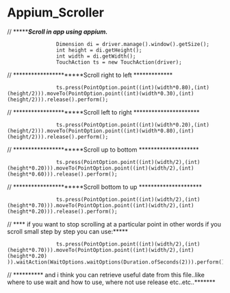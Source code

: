 # Appium_Scroller
//		********************Scroll in app using appium.***************

					Dimension di = driver.manage().window().getSize();
					int height = di.getHeight();
					int width = di.getWidth();
					TouchAction ts = new TouchAction(driver);
//        	**********************Scroll right to left		*************

					ts.press(PointOption.point((int)(width*0.80),(int)(height/2))).moveTo(PointOption.point((int)(width*0.30),(int)(height/2))).release().perform();
				
//					**********************Scroll left to right	**********************			

					
					ts.press(PointOption.point((int)(width*0.20),(int)(height/2))).moveTo(PointOption.point((int)(width*0.80),(int)(height/2))).release().perform();
//					**********************Scroll up to bottom	********************

					ts.press(PointOption.point((int)(width/2),(int)(height*0.20))).moveTo(PointOption.point((int)(width/2),(int)(height*0.60))).release().perform();

					
//					**********************Scroll bottom to up	  *********************

					ts.press(PointOption.point((int)(width/2),(int)(height*0.70))).moveTo(PointOption.point((int)(width/2),(int)(height*0.20))).release().perform();

					
//			  	****	if you want to stop scrolling at a particular point in other words if you scroll small step by step you can use:*****

					ts.press(PointOption.point((int)(width/2),(int)(height*0.70))).moveTo(PointOption.point((int)(width/2),(int)(height*0.20) )).waitAction(WaitOptions.waitOptions(Duration.ofSeconds(2))).perform();

//			  	**********	and i think you can retrieve useful date from this file..like where to use wait and how to use, where not use release etc..etc..*******
					
